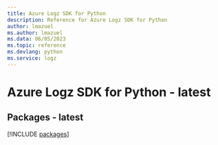 ```yaml
---
title: Azure Logz SDK for Python
description: Reference for Azure Logz SDK for Python
author: lmazuel
ms.author: lmazuel
ms.data: 06/05/2023
ms.topic: reference
ms.devlang: python
ms.service: logz
---
```

# Azure Logz SDK for Python - latest
## Packages - latest
[!INCLUDE [packages](logz-index.md)]